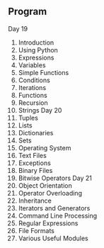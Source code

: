 ## Program
Day 19
1. Introduction
2. Using Python
3. Expressions
4. Variables
5. Simple Functions
6. Conditions
7. Iterations
8. Functions
9. Recursion
10. Strings
Day 20
11. Tuples
12. Lists
13. Dictionaries
14. Sets
15. Operating System
16. Text Files
17. Exceptions
18. Binary Files
19. Bitwise Operators
Day 21
20. Object Orientation
21. Operator Overloading
22. Inheritance
23. Iterators and Generators
24. Command Line Processing
25. Regular Expressions
26. File Formats
27. Various Useful Modules